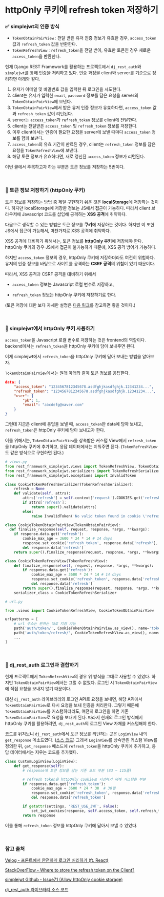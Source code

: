 # httpOnly 쿠키에 refresh token 저장하기


### ✅ simplejwt의 인증 방식

- `TokenObtainPairView` : 전달 받은 유저 인증 정보가 유효한 경우, `access_token` 값과 `refresh_token` 값을 반환한다. 
- `TokenRefreshView` : `refresh_token`을 전달 받아, 유효한 토큰인 경우 새로운 `access_token`을 반환한다. 

현재 Django REST Framework를 활용하는 프로젝트에서 `dj_rest_auth`와 `simplejwt`를 통해 인증을 처리하고 있다.  인증 과정을 client와 server를 기준으로 정리하면 아래와 같다.

1. 유저가 이메일 및 비밀번호 값을 입력한 뒤 로그인을 시도한다.
2. client는 유저가 입력한 `email`, `password` 정보를 담은 요청을 server의 `TokenObtainPairView`에 보낸다.
3. `TokenObtainPairView`에서 받은 유저 인증 정보가 유효하다면, `access_token` 값과 `refresh_token` 값이 리턴된다.
4. server는 `access_token`과 `refresh_token` 정보를 client에 전달한다.
5. client는 전달받은 `access_token` 및 `refresh_token` 정보를 저장한다.
6. 이후 client에서는 인증이 필요한 요청을 server에 보낼 때마다 `access_token` 정보를 함께 보낸다.
7. `access_token`의 유효 기간이 만료된 경우, client는 `refresh_token` 정보를 담은 요청을 `TokenRefreshView`에 보낸다.
8. 해당 토큰 정보가 유효하다면, 새로 갱신된 `access_token` 정보가 리턴된다.

이번 글에서 주목하고자 하는 부분은 토큰 정보를 저장하는 5번이다.

<br>

### 💾 토큰 정보 저장하기 (httpOnly 쿠키)

토큰 정보를 저장하는 방법 중 제일 구현하기 쉬운 것은 **localStorage**에 저장하는 것이다. 하지만 localStorage에 저장한 정보는 JS에서 접근이 가능하다. 따라서 client 브라우저에 Javascript 코드를 삽입해 공격하는 **XSS 공격**에 취약하다.

다음으로 생각할 수 있는 방법은 토큰 정보를 **쿠키**에 저장하는 것이다. 하지만 이 또한 JS에서 접근이 가능해서, 마찬가지로 XSS 공격에 취약하다.

XSS 공격에 대비하기 위해서는, 토큰 정보를 **httpOnly 쿠키**에 저장해야 한다. httpOnly 쿠키의 경우 JS에서 접근이 불가능하기 때문에, XSS 공격 방어가 가능하다.

하지만 `access_token` 정보의 경우, httpOnly 쿠키에 저장하더라도 여전히 위험하다. 유저의 인증 정보를 바탕으로 사이트를 공격하는 **CSRF 공격**의 위험이 있기 때문이다.

따라서, XSS 공격과 CSRF 공격을 대비하기 위해서

- `access_token` 정보는 Javascript 로컬 변수로 저장하고,

- `refresh_token` 정보는 httpOnly 쿠키에 저장하기로 한다.

(토큰 저장에 대한 보다 자세한 설명은 [다음 링크](https://velog.io/@yaytomato/%ED%94%84%EB%A1%A0%ED%8A%B8%EC%97%90%EC%84%9C-%EC%95%88%EC%A0%84%ED%95%98%EA%B2%8C-%EB%A1%9C%EA%B7%B8%EC%9D%B8-%EC%B2%98%EB%A6%AC%ED%95%98%EA%B8%B0#-%EB%B3%B4%EC%95%88%EC%9D%80-%EC%96%B4%EB%96%BB%EA%B2%8C-%EB%9A%AB%EB%A6%AC%EB%82%98)를 참고하면 좋을 것이다.)

<br>

### 🍪 simplejwt에서 httpOnly 쿠키 사용하기

`access_token`을 Javascript 로컬 변수로 저장하는 것은 frontend의 역할이다. backend에서는 `refresh_token`을 httpOnly 쿠키에 담아 보내주면 된다.

이제 simplejwt에서 `refresh_token`을 httpOnly 쿠키에 담아 보내는 방법을 알아보자.

`TokenObtainPairView`에서는 원래 아래와 같이 토큰 정보를 응답한다.

```json
data: {
    "access_token": "1234567812345678.asdfghjkasdfghjk.12341234...",
    "refresh_token": "1234567812345678.asdfghjkasdfghjk.12341234...",
    "user": {
        "pk": 1,
        "email": "abcdefg@naver.com"
    }
}
```

그런데 지금은 client에 응답을 보낼 때, `access_token`만 data에 담아 보내고, `refresh_token`은 httpOnly 쿠키에 담아 보내고자 한다. 

이를 위해서는, `TokenObtainPairView`를 상속받은 커스텀 View에서 `refresh_token`을 httpOnly 쿠키에 추가하고, 응답 데이터에서는 지워주면 된다. (`TokenRefreshView`도 같은 방식으로 구현하면 된다.)

```python
# views.py
from rest_framework_simplejwt.views import TokenRefreshView, TokenObtainPairView
from rest_framework_simplejwt.serializers import TokenRefreshSerializer
from rest_framework_simplejwt.exceptions import InvalidToken

class CookieTokenRefreshSerializer(TokenRefreshSerializer):
    refresh = None
    def validate(self, attrs):
        attrs['refresh'] = self.context['request'].COOKIES.get('refresh_token')
        if attrs['refresh']:
            return super().validate(attrs)
        else:
            raise InvalidToken('No valid token found in cookie \'refresh_token\'')

class CookieTokenObtainPairView(TokenObtainPairView):
  def finalize_response(self, request, response, *args, **kwargs):
    if response.data.get('refresh'):
        cookie_max_age = 3600 * 24 * 14 # 14 days
        response.set_cookie('refresh_token', response.data['refresh'], max_age=cookie_max_age, httponly=True )
        del response.data['refresh']
    return super().finalize_response(request, response, *args, **kwargs)

class CookieTokenRefreshView(TokenRefreshView):
    def finalize_response(self, request, response, *args, **kwargs):
        if response.data.get('refresh'):
            cookie_max_age = 3600 * 24 * 14 # 14 days
            response.set_cookie('refresh_token', response.data['refresh'], max_age=cookie_max_age, httponly=True )
            del response.data['refresh']
        return super().finalize_response(request, response, *args, **kwargs)
    serializer_class = CookieTokenRefreshSerializer
```

```python
# url.py

from .views import CookieTokenRefreshView, CookieTokenObtainPairView 

urlpatterns = [
    # url 주소는 원하는 대로 지정 가능
    path('auth/token/', CookieTokenObtainPairView.as_view(), name='token_obtain_pair'),
    path('auth/token/refresh/', CookieTokenRefreshView.as_view(), name='token_refresh'),
    ...
]
```

<br>

### 🔑 dj_rest_auth 로그인과 결합하기

현재 프로젝트에서 `TokenRefreshView`의 경우 위 방식을 그대로 사용할 수 있었다. 하지만 `TokenObtainPairView`에서는 그럴 수 없었다. 로그인 시 `TokenObtainPairView`에 직접 요청을 보내지 않기 때문이다.

대신 `dj_rest_auth` 라이브러리의 로그인 API로 요청을 보내면, 해당 API에서 `TokenObtainPairView`로 다시 요청을 보내 인증을 처리한다. 그렇기 때문에 `TokenObtainPairView`를 커스텀하더라도, 여전히 로그인을 하면 기존`TokenObtainPairView`로 요청을 보내게 된다. 따라서 현재의 로그인 방식에서 httpOnly 쿠키를 활용하려면, `dj_rest_auth`의 로그인 View 자체를 커스텀해야 한다.

코드를 뒤져보니 `dj_rest_auth`에서 토큰 정보를 리턴하는 곳은 `LoginView` 내의 `get_response` 메소드였다. ([소스 코드](https://github.com/iMerica/dj-rest-auth/blob/eeaaab44845723d1eff51fc4dcdf2b6d7e7f0f10/dj_rest_auth/views.py#L82)) 그래서 `LoginView`를 상속받은 커스텀 View를 정의한 뒤, `get_response` 메소드에 `refresh_token`을 httpOnly 쿠키에 추가하고, 응답 데이터에서는 지우는 코드를 추가했다.

```python
class CustomLoginView(LoginView):
    def get_response(self):
        # response에 토큰 정보를 담는 기존 코드 부분 (83 ~ 115줄)

        # refresh token을 httpOnly cookie로 저장하기 위해 커스텀한 부분
        if response.data.get('refresh_token'):
            cookie_max_age = 3600 * 24 * 30  # 30일
            response.set_cookie('refresh_token', response.data['refresh_token'], max_age=cookie_max_age, httponly=True )
            del response.data['refresh_token']

        if getattr(settings, 'REST_USE_JWT', False):
            set_jwt_cookies(response, self.access_token, self.refresh_token)
        return response
```

이를 통해 `refresh_token` 정보를 httpOnly 쿠키에 담아서 보낼 수 있었다.

<br>

### 참고 출처

[Velog - 프론트에서 안전하게 로그인 처리하기 (ft. React)](https://velog.io/@yaytomato/%ED%94%84%EB%A1%A0%ED%8A%B8%EC%97%90%EC%84%9C-%EC%95%88%EC%A0%84%ED%95%98%EA%B2%8C-%EB%A1%9C%EA%B7%B8%EC%9D%B8-%EC%B2%98%EB%A6%AC%ED%95%98%EA%B8%B0#-%EB%B3%B4%EC%95%88%EC%9D%80-%EC%96%B4%EB%96%BB%EA%B2%8C-%EB%9A%AB%EB%A6%AC%EB%82%98)

[StackOverFlow - Where to store the refresh token on the Client?](https://stackoverflow.com/questions/57650692/where-to-store-the-refresh-token-on-the-client)

[simplejwt Github - Issue71 (Allow httpOnly cookie storage)](https://github.com/jazzband/djangorestframework-simplejwt/issues/71.Is)

[dj_rest_auth 라이브러리 소스 코드](https://github.com/iMerica/dj-rest-auth)

